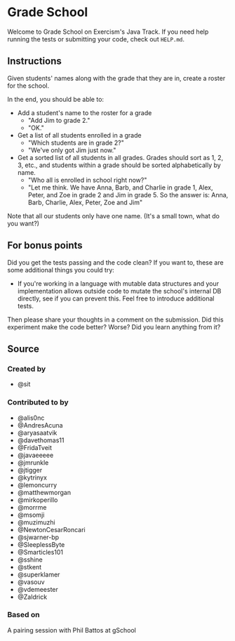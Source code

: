 # Grade School

Welcome to Grade School on Exercism's Java Track.
If you need help running the tests or submitting your code, check out `HELP.md`.

## Instructions

Given students' names along with the grade that they are in, create a roster
for the school.

In the end, you should be able to:

- Add a student's name to the roster for a grade
  - "Add Jim to grade 2."
  - "OK."
- Get a list of all students enrolled in a grade
  - "Which students are in grade 2?"
  - "We've only got Jim just now."
- Get a sorted list of all students in all grades.  Grades should sort
  as 1, 2, 3, etc., and students within a grade should be sorted
  alphabetically by name.
  - "Who all is enrolled in school right now?"
  - "Let me think. We have
  Anna, Barb, and Charlie in grade 1,
  Alex, Peter, and Zoe in grade 2
  and Jim in grade 5.
  So the answer is: Anna, Barb, Charlie, Alex, Peter, Zoe and Jim"

Note that all our students only have one name.  (It's a small town, what
do you want?)

## For bonus points

Did you get the tests passing and the code clean? If you want to, these
are some additional things you could try:

- If you're working in a language with mutable data structures and your
  implementation allows outside code to mutate the school's internal DB
  directly, see if you can prevent this. Feel free to introduce additional
  tests.

Then please share your thoughts in a comment on the submission. Did this
experiment make the code better? Worse? Did you learn anything from it?

## Source

### Created by

- @sit

### Contributed to by

- @alis0nc
- @AndresAcuna
- @aryasaatvik
- @davethomas11
- @FridaTveit
- @javaeeeee
- @jmrunkle
- @jtigger
- @kytrinyx
- @lemoncurry
- @matthewmorgan
- @mirkoperillo
- @morrme
- @msomji
- @muzimuzhi
- @NewtonCesarRoncari
- @sjwarner-bp
- @SleeplessByte
- @Smarticles101
- @sshine
- @stkent
- @superklamer
- @vasouv
- @vdemeester
- @Zaldrick

### Based on

A pairing session with Phil Battos at gSchool